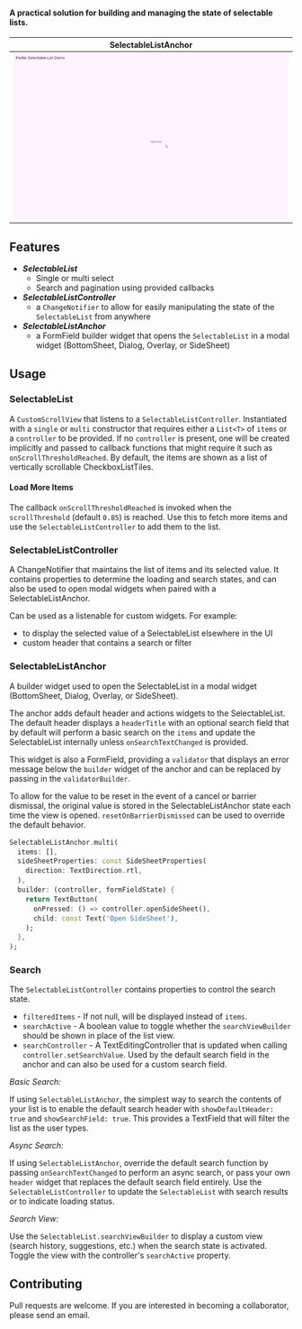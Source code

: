 #### A practical solution for building and managing the state of selectable lists.

| SelectableListAnchor |
| :---: |
| <img src="https://github.com/CHB61/flutter_selectable_list/blob/master/doc/anchor_example.gif?raw=true" width="800" alt="An example video of the SelectableListAnchor"></video> |


## Features
- <b>*SelectableList*</b>
  - Single or multi select
  - Search and pagination using provided callbacks
- <b>*SelectableListController*</b>
  - a `ChangeNotifier` to allow for easily manipulating the state of the `SelectableList` from anywhere
- <b>*SelectableListAnchor*</b> 
  - a FormField builder widget that opens the `SelectableList` in a modal widget (BottomSheet, Dialog, Overlay, or SideSheet)
  


## Usage

### SelectableList
A `CustomScrollView` that listens to a `SelectableListController`. Instantiated with a `single` or `multi` constructor that requires either a `List<T>` of `items` or a `controller` to be provided. If no `controller` is present, one will be created implicitly and passed to callback functions that might require it such as `onScrollThresholdReached`. By default, the items are shown as a list of vertically scrollable CheckboxListTiles.


#### <b>Load More Items</b>
The callback `onScrollThresholdReached` is invoked when the `scrollThreshold` (default `0.85`) is reached. Use this to fetch more items and use the `SelectableListController` to add them to the list.

### SelectableListController
A ChangeNotifier that maintains the list of items and its selected value. It contains properties to determine the loading and search states, and can also be used to open modal widgets when paired with a SelectableListAnchor.

Can be used as a listenable for custom widgets. For example: 
- to display the selected value of a SelectableList elsewhere in the UI
- custom header that contains a search or filter

### SelectableListAnchor
A builder widget used to open the SelectableList in a modal widget (BottomSheet, Dialog, Overlay, or SideSheet).

The anchor adds default header and actions widgets to the SelectableList. The default header displays a `headerTitle` with an optional search field that by default will perform a basic search on the `items` and update the SelectableList internally unless `onSearchTextChanged` is provided.

This widget is also a FormField, providing a `validator` that displays an error message below the `builder` widget of the anchor and can be replaced by passing in the `validatorBuilder`.

To allow for the value to be reset in the event of a cancel or barrier dismissal, the original value is stored in the SelectableListAnchor state each time the view is opened. `resetOnBarrierDismissed` can be used to override the default behavior.

```dart
SelectableListAnchor.multi(
  items: [],
  sideSheetProperties: const SideSheetProperties(
    direction: TextDirection.rtl,
  ),
  builder: (controller, formFieldState) {
    return TextButton(
      onPressed: () => controller.openSideSheet(),
      child: const Text('Open SideSheet'),
    );
  },
);
```

### <b>Search</b>
The `SelectableListController` contains properties to control the search state.
- `filteredItems` - If not null, will be displayed instead of `items`.
- `searchActive` - A boolean value to toggle whether the `searchViewBuilder` should be shown in place of the list view.
- `searchController` - A TextEditingController that is updated when calling `controller.setSearchValue`. Used by the default search field in the anchor and can also be used for a custom search field.

*Basic Search:*

If using `SelectableListAnchor`, the simplest way to search the contents of your list is to enable the default search header with `showDefaultHeader: true` and `showSearchField: true`. This provides a TextField that will filter the list as the user types.

*Async Search:*

If using `SelectableListAnchor`, override the default search function by passing `onSearchTextChanged` to perform an async search, or pass your own `header` widget that replaces the default search field entirely. Use the `SelectableListController` to update the `SelectableList` with search results or to indicate loading status.

*Search View:*

Use the `SelectableList.searchViewBuilder` to display a custom view (search history, suggestions, etc.) when the search state is activated. Toggle the view with the controller's `searchActive` property.


## Contributing
Pull requests are welcome. If you are interested in becoming a collaborator, please send an email.


